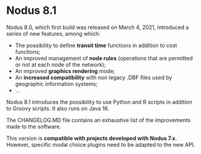 # Nodus 8.1

Nodus 8.0, which first build was released on March 4, 2021, introduced a series of new features, among which:

- The possibility to define **transit time** functions in addition to cost functions;
- An improved management of **node rules** (operations that are permitted or not at each node of the network);
- An improved **graphics rendering** mode;
- An **increased compatibility** with non legacy .DBF files used by geographic information systems;
- …

Nodus 8.1 introduces the possibility to use Python and R scripts in addition to Groovy scripts. It also runs on Java 16.

The CHANGELOG.MD file contains an exhaustive list of the improvements made to the software.

This version is **compatible with projects developed with Nodus 7.x**. However, specific modal choice plugins need to be adapted to the new API.
